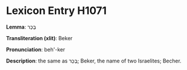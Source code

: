 # Lexicon Entry H1071

**Lemma**: בֶכֶר

**Transliteration (xlit)**: Beker

**Pronunciation**: beh'-ker

**Description**:
the same as בֶּכֶר; Beker, the name of two Israelites; Becher.
